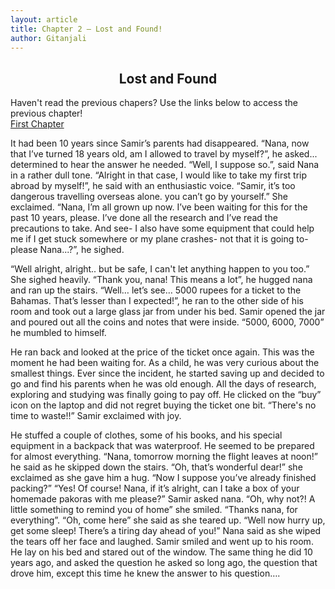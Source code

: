 ```yaml
---
layout: article
title: Chapter 2 – Lost and Found!
author: Gitanjali
---
```


<h2 style="text-align: center;">Lost and Found</h2>

Haven't read the previous chapers? Use the links below to access the previous chapter!<br>
[First Chapter](/edition5/mysterioushappenings)

It had been 10 years since Samir’s parents had disappeared. “Nana, now that I’ve turned 18 years old, am I allowed to travel by myself?”, he asked... determined to hear the answer he needed. “Well, I suppose so.”, said Nana in a rather dull tone. “Alright in that case, I would like to take my first trip abroad by myself!”, he said with an enthusiastic voice. “Samir, it’s too dangerous travelling overseas alone. you can’t go by yourself.” She exclaimed. “Nana, I’m all grown up now. I’ve been waiting for this for the past 10 years, please. I’ve done all the research and I’ve read the precautions to take. And see- I also have some equipment that could help me if I get stuck somewhere or my plane crashes- not that it is going to- please Nana...?”, he sighed.

“Well alright, alright.. but be safe, I can't let anything happen to you too.” She sighed heavily. “Thank you, nana! This means a lot”, he hugged nana and ran up the stairs. “Well… let’s see… 5000 rupees for a ticket to the Bahamas. That’s lesser than I expected!”, he ran to the other side of his room and took out a large glass jar from under his bed. Samir opened the jar and poured out all the coins and notes that were inside. “5000, 6000, 7000” he mumbled to himself.

He ran back and looked at the price of the ticket once again. This was the moment he had been waiting for. As a child, he was very curious about the smallest things. Ever since the incident, he started saving up and decided to go and find his parents when he was old enough. All the days of research, exploring and studying was finally going to pay off. He clicked on the “buy” icon on the laptop and did not regret buying the ticket one bit. “There's no time to waste!!” Samir exclaimed with joy.

He stuffed a couple of clothes, some of his books, and his special equipment in a backpack that was waterproof. He seemed to be prepared for almost everything. “Nana, tomorrow morning the flight leaves at noon!” he said as he skipped down the stairs. “Oh, that’s wonderful dear!” she exclaimed as she gave him a hug. “Now I suppose you’ve already finished packing?” “Yes! Of course! Nana, if it’s alright, can I take a box of your homemade pakoras with me please?” Samir asked nana. “Oh, why not?! A little something to remind you of home” she smiled. “Thanks nana, for everything”. “Oh, come here” she said as she teared up. “Well now hurry up, get some sleep! There’s a tiring day ahead of you!” Nana said as she wiped the tears off her face and laughed. Samir smiled and went up to his room. He lay on his bed and stared out of the window. The same thing he did 10 years ago, and asked the question he asked so long ago, the question that drove him,  except this time he knew the answer to his question….